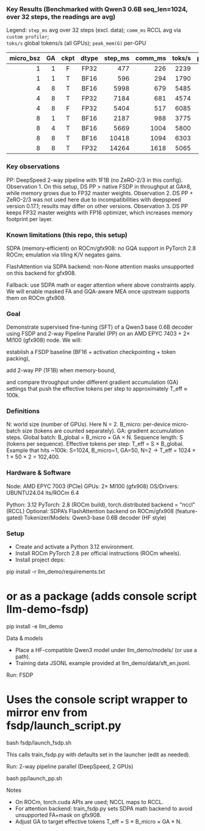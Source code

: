 ### Key Results (Benchmarked with Qwen3 0.6B seq_len=1024, over 32 steps, the readings are avg)

Legend: 
`step_ms` avg over 32 steps (excl. data); 
`comm_ms` RCCL avg via `custom profiler`;  
`toks/s` global tokens/s (all GPUs); 
`peak_mem(G)` per-GPU 

| micro_bsz | GA | ckpt | dtype | step_ms | comm_ms | toks/s | peak_mem(G) |
|----------:|---:|:----:|:----:|-------:|--------:|------:|------------:|
| 1 | 1 | F | FP32 | 477 | 226 | 2239 | 9.1 |
| 1 | 1 | T | BF16 | 596 | 294 | 1790 | 8.41 |
| 4 | 8 | T | BF16 | 5998 | 679 | 5485 | 13.6 |
| 4 | 8 | T | FP32 | 7184 | 681 | 4574 | 17 |
| 4 | 8 | F | FP32 | 5404 | 517 | 6085 | 27.3 |
| 8 | 1 | T | BF16 | 2187 | 988 | 3775 | 17.8 |
| 8 | 4 | T | BF16 | 5669 | 1004 | 5800 | 20.16 |
| 8 | 8 | T | BF16 | 10418 | 1094 | 6303 | 20.16 |
| 8 | 8 | T | FP32 | 14264 | 1618 | 5065 | 28.35 |

### Key observations
PP: DeepSpeed 2-way pipeline with 1F1B (no ZeRO-2/3 in this config).
Observation 1. On this setup, DS PP > native FSDP in throughput at GA≥8, while memory grows due to FP32 master weights.
Observation 2. DS PP + ZeRO-2/3 was not used here due to incompatibilities with deepspeed version 0.17.1; results may differ on other versions.
Observation 3. DS PP keeps FP32 master weights with FP16 optimizer, which increases memory footprint per layer.


### Known limitations (this repo, this setup)

SDPA (memory-efficient) on ROCm/gfx908: no GQA support in PyTorch 2.8 ROCm; emulation via tiling K/V negates gains.

FlashAttention via SDPA backend: non-None attention masks unsupported on this backend for gfx908.

Fallback: use SDPA math or eager attention where above constraints apply.
We will enable masked FA and GQA-aware MEA once upstream supports them on ROCm gfx908.


### Goal

Demonstrate supervised fine-tuning (SFT) of a Qwen3 base 0.6B decoder using FSDP and 2-way Pipeline Parallel (PP) on an AMD EPYC 7403 + 2× MI100 (gfx908) node.
We will:

establish a FSDP baseline (BF16 + activation checkpointing + token packing),

add 2-way PP (1F1B) when memory-bound,

and compare throughput under different gradient accumulation (GA) settings that push the effective tokens per step to approximately T_eff ≈ 100k.




### Definitions

N: world size (number of GPUs). Here N = 2.
B_micro: per-device micro-batch size (tokens are counted separately).
GA: gradient accumulation steps.
Global batch: B_global = B_micro × GA × N.
Sequence length: S (tokens per sequence).
Effective tokens per step: T_eff = S × B_global.
Example that hits ~100k: S=1024, B_micro=1, GA=50, N=2 → T_eff = 1024 × 1 × 50 × 2 = 102,400.


### Hardware & Software
Node: AMD EPYC 7003 (PCIe)
GPUs: 2× MI100 (gfx908)
OS/Drivers: UBUNTU24.04 lts/ROCm 6.4

Python: 3.12
PyTorch: 2.8 (ROCm build), torch.distributed backend = "nccl" (RCCL)
Optional: SDPA’s FlashAttention backend on ROCm/gfx908 (feature-gated)
Tokenizer/Models: Qwen3-base 0.6B decoder (HF style)


### Setup

- Create and activate a Python 3.12 environment.
- Install ROCm PyTorch 2.8 per official instructions (ROCm wheels).
- Install project deps:

pip install -r llm_demo/requirements.txt
# or as a package (adds console script llm-demo-fsdp)
pip install -e llm_demo


Data & models

- Place a HF-compatible Qwen3 model under llm_demo/models/ (or use a path).
- Training data JSONL example provided at llm_demo/data/sft_en.jsonl.


Run: FSDP 

# Uses the console script wrapper to mirror env from fsdp/launch_script.py
bash fsdp/launch_fsdp.sh

This calls train_fsdp.py with defaults set in the launcher (edit as needed).


Run: 2-way pipeline parallel (DeepSpeed, 2 GPUs)

bash pp/launch_pp.sh


Notes

- On ROCm, torch.cuda APIs are used; NCCL maps to RCCL.
- For attention backend: train_fsdp.py sets SDPA math backend to avoid unsupported FA+mask on gfx908.
- Adjust GA to target effective tokens T_eff = S × B_micro × GA × N.

